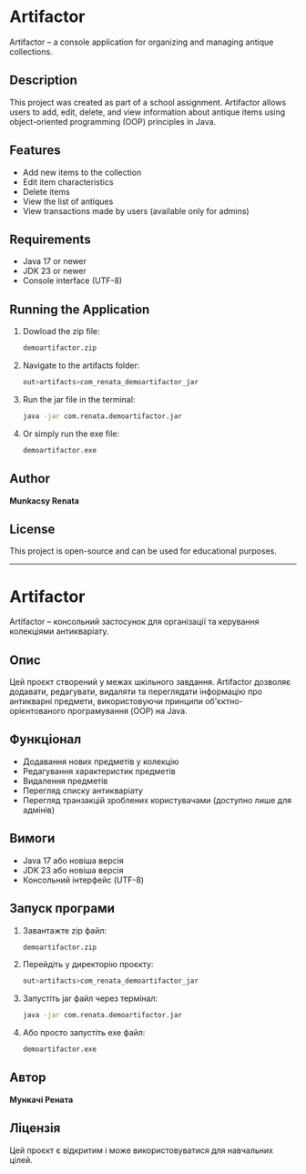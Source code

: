 # Artifactor

Artifactor – a console application for organizing and managing antique collections.

## Description
This project was created as part of a school assignment. Artifactor allows users to add, edit, delete, and view information about antique items using object-oriented programming (OOP) principles in Java.

## Features
- Add new items to the collection
- Edit item characteristics
- Delete items
- View the list of antiques
- View transactions made by users (available only for admins)

## Requirements
- Java 17 or newer
- JDK 23 or newer
- Console interface (UTF-8)

## Running the Application
1. Dowload the zip file:
   ```sh
   demoartifactor.zip
   ```
2. Navigate to the artifacts folder:
   ```sh
   out>artifacts>com_renata_demoartifactor_jar
   ```
3. Run the jar file in the terminal:
   ```sh
   java -jar com.renata.demoartifactor.jar
   ```
4. Or simply run the exe file:
   ```sh
   demoartifactor.exe
   ```

## Author
**Munkacsy Renata**

## License
This project is open-source and can be used for educational purposes.

---

# Artifactor

Artifactor – консольний застосунок для організації та керування колекціями антикваріату.

## Опис
Цей проєкт створений у межах шкільного завдання. Artifactor дозволяє додавати, редагувати, видаляти та переглядати інформацію про антикварні предмети, використовуючи принципи об'єктно-орієнтованого програмування (OOP) на Java.

## Функціонал
- Додавання нових предметів у колекцію
- Редагування характеристик предметів
- Видалення предметів
- Перегляд списку антикваріату
- Перегляд транзакцій зроблених користувачами (доступно лише для адмінів)

## Вимоги
- Java 17 або новіша версія
- JDK 23 або новіша версія
- Консольний інтерфейс (UTF-8)

## Запуск програми
1. Завантажте zip файл:
   ```sh
   demoartifactor.zip
   ```
2. Перейдіть у директорію проєкту:
   ```sh
   out>artifacts>com_renata_demoartifactor_jar
   ```
3. Запустіть jar файл через термінал:
   ```sh
   java -jar com.renata.demoartifactor.jar
   ```
4. Або просто запустіть exe файл:
   ```sh
   demoartifactor.exe
   ```

## Автор
**Мункачі Рената**

## Ліцензія
Цей проєкт є відкритим і може використовуватися для навчальних цілей.
